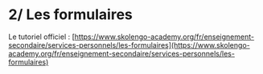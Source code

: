 # 2/ Les formulaires

Le tutoriel officiel : [https://www.skolengo-academy.org/fr/enseignement-secondaire/services-personnels/les-formulaires](https://www.skolengo-academy.org/fr/enseignement-secondaire/services-personnels/les-formulaires)